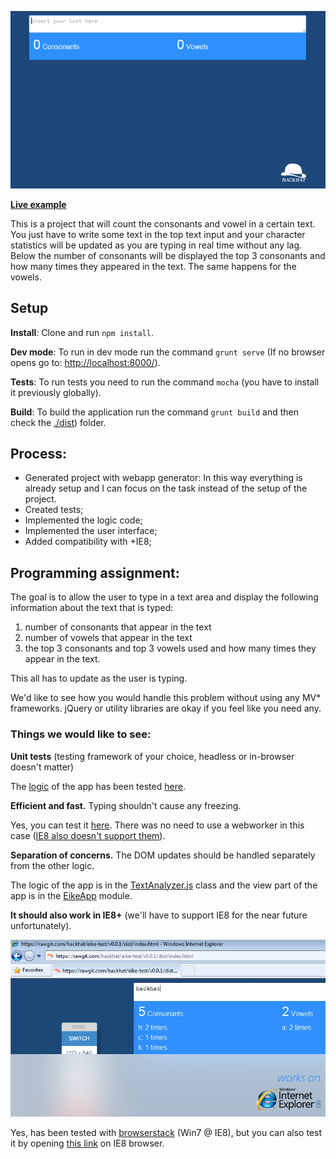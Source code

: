 <p align="center">
  <img src ="./docs/repo-header.gif" />
</p>

**[Live example](https://rawgit.com/hackhat/eike-test/v0.0.2/dist/index.html)**

This is a project that will count the consonants and vowel in a certain text. You just have to write some text in the top text input and your character statistics will be updated as you are typing in real time without any lag. 
Below the number of consonants will be displayed the top 3 consonants and how many times they appeared in the text. The same happens for the vowels.


## Setup

**Install**: Clone and run `npm install`.

**Dev mode**: To run in dev mode run the command `grunt serve` (If no browser opens go to: [http://localhost:8000/](http://localhost:8000/)).

**Tests**: To run tests you need to run the command `mocha` (you have to install it previously globally).

**Build**: To build the application run the command `grunt build` and then check the [./dist](./dist)) folder.


## Process:

 - Generated project with webapp generator: In this way everything is already setup
   and I can focus on the task instead of the setup of the project.
 - Created tests;
 - Implemented the logic code;
 - Implemented the user interface;
 - Added compatibility with +IE8;


## Programming assignment:

The goal is to allow the user to type in a text area and display the following information about the text that is typed:
1) number of consonants that appear in the text
2) number of vowels that appear in the text
2) the top 3 consonants and top 3 vowels used and how many times they appear in the text.

This all has to update as the user is typing.

We'd like to see how you would handle this problem without using any MV* frameworks.
jQuery or utility libraries are okay if you feel like you need any.

### Things we would like to see:

**Unit tests** (testing framework of your choice, headless or in-browser doesn't matter)

The [logic](./src/components/TextAnalyzer.js) of the app has been tested [here](./test/TextAnalyzer.js).

**Efficient and fast.** Typing shouldn't cause any freezing.

Yes, you can test it [here](https://rawgit.com/hackhat/eike-test/v0.0.2/dist/index.html).
There was no need to use a webworker in this case ([IE8 also doesn't support them](http://caniuse.com/#search=webworker)).

**Separation of concerns.** The DOM updates should be handled separately from the other logic.

The logic of the app is in the [TextAnalyzer.js](./src/components/TextAnalyzer.js) class and the view part of the app is in the [EikeApp](./src/components/EikeApp.js) module.

**It should also work in IE8+** (we'll have to support IE8 for the near future unfortunately).

<p align="center">
  <img src ="./docs/ie8support.jpg" />
</p>

Yes, has been tested with [browserstack](https://www.browserstack.com) (Win7 @ IE8), but you can also test it by opening [this link](https://rawgit.com/hackhat/eike-test/v0.0.2/dist/index.html) on IE8 browser.
